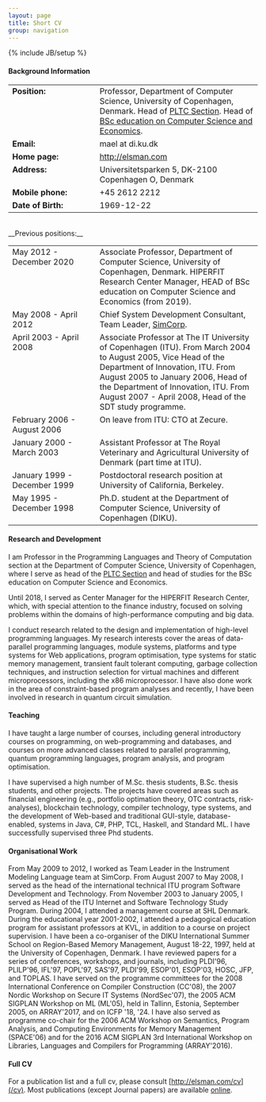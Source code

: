 ```yaml
---
layout: page
title: Short CV
group: navigation
---
```

{% include JB/setup %}

#### Background Information

<table border="0" width="100%" padding="5%" spacing="0">
<tr valign="top">
<td width="35%"><b>Position:</b></td><td>Professor, Department of Computer Science,
University of Copenhagen, Denmark. Head of <a href="https://di.ku.dk/english/research/pltc/">PLTC Section</a>. Head of <a href="https://studier.ku.dk/bachelor/datalogi-oekonomi/">BSc education on Computer Science and Economics</a>.
</td></tr>
<tr valign="top">
<td width="35%"><b>Email:</b></td><td>mael at di.ku.dk</td>
</tr>
<tr valign="top">
<td width="35%"><b>Home page:</b></td><td><a href="http://www.elsman.com">http://elsman.com</a></td>
</tr>
<tr valign="top">
<td width="35%"><b>Address:</b></td><td>Universitetsparken 5, DK-2100 Copenhagen O, Denmark</td>
</tr>
<tr valign="top">
<td width="35%"><b>Mobile phone:</b></td><td>+45 2612 2212</td>
</tr>
<tr valign="top">
<td width="35%"><b>Date of Birth:</b></td><td>1969-12-22</td>
</tr>
</table>
<br/>
__Previous positions:__

<table border="0" width="100%" padding="5%" spacing="0">
<tr valign="top">
<td width="35%">May 2012 - December 2020</td><td>Associate Professor, Department of Computer Science, University of Copenhagen, Denmark. HIPERFIT Research Center Manager, HEAD of BSc education on Computer Science and Economics (from 2019).</td>
</tr>
<tr valign="top">
<td>May 2008 - April 2012</td><td>Chief System Development Consultant, Team Leader, <a href="http://www.simcorp.com">SimCorp</a>.</td>
</tr>
<tr valign="top">
<td>April 2003 - April 2008</td><td>Associate Professor at The IT University of Copenhagen (ITU). From March 2004 to August 2005, Vice Head of the Department of Innovation, ITU. From August 2005 to January 2006, Head of the Department of Innovation, ITU. From August 2007 - April 2008, Head of the SDT study programme.</td>
</tr>
<tr valign="top">
<td>February 2006 - August 2006</td><td>On leave from ITU: CTO at Zecure.</td>
</tr>
<tr valign="top">
<td>January 2000 - March 2003</td><td>Assistant Professor at The Royal Veterinary and Agricultural University of Denmark (part time at ITU).</td>
</tr>
<tr valign="top">
<td>January 1999 - December 1999</td><td>Postdoctoral research position at University of California, Berkeley.</td>
</tr>
<tr valign="top">
<td>May 1995 - December 1998</td><td>Ph.D. student at the Department of Computer Science, University of Copenhagen (DIKU).</td>
</tr>
</table>

#### Research and Development

I am Professor in the Programming Languages and Theory of Computation
section at the Department of Computer Science, University of
Copenhagen, where I serve as head of the <a
href="https://di.ku.dk/english/research/pltc/">PLTC Section</a> and
head of studies for the BSc education on Computer Science and
Economics.

Until 2018, I served as Center Manager for the
HIPERFIT Research Center, which, with special attention to the finance
industry, focused on solving problems within the domains of
high-performance computing and big data.

I conduct research related to the design and implementation of high-level
programming languages. My research interests cover the areas of data-parallel
programming languages, module systems, platforms and type systems for Web
applications, program optimisation, type systems for static memory management,
transient fault tolerant computing, garbage collection techniques, and
instruction selection for virtual machines and different microprocessors,
including the x86 microprocessor. I have also done work in the area of
constraint-based program analyses and recently, I have been involved in research
in quantum circuit simulation.

#### Teaching

I have taught a large number of courses, including general introductory courses
on programming, on web-programming and databases, and courses on more advanced
classes related to parallel programming, quantum programming languages, program
analysis, and program optimisation.

I have supervised a high number of M.Sc. thesis students, B.Sc. thesis students,
and other projects. The projects have covered areas such as financial
engineering (e.g., portfolio optimation theory, OTC contracts, risk-analyses),
blockchain technology, compiler technology, type systems, and the development of
Web-based and traditional GUI-style, database-enabled, systems in Java, C#, PHP,
TCL, Haskell, and Standard ML. I have successfully supervised three Phd
students.

#### Organisational Work

From May 2009 to 2012, I worked as Team Leader in the Instrument Modeling
Language team at SimCorp. From August 2007 to May 2008, I served as the head of
the international technical ITU program Software Development and
Technology. From November 2003 to January 2005, I served as Head of the ITU
Internet and Software Technology Study Program. During 2004, I attended a
management course at SHL Denmark. During the educational year 2001-2002, I
attended a pedagogical education program for assistant professors at KVL, in
addition to a course on project supervision. I have been a co-organiser of the
DIKU International Summer School on Region-Based Memory Management, August
18-22, 1997, held at the University of Copenhagen, Denmark. I have reviewed
papers for a series of conferences, workshops, and journals, including PLDI'96,
PLILP'96, IFL'97, POPL'97, SAS'97, PLDI'99, ESOP'01, ESOP'03, HOSC, JFP, and
TOPLAS. I have served on the programme committees for the 2008 International
Conference on Compiler Construction (CC'08), the 2007 Nordic Workshop on Secure
IT Systems (NordSec'07), the 2005 ACM SIGPLAN Workshop on ML (ML'05), held in
Tallinn, Estonia, September 2005, on ARRAY'2017, and on ICFP '18, '24. I have
also served as programme co-chair for the 2006 ACM Workshop on Semantics,
Program Analysis, and Computing Environments for Memory Management (SPACE'06)
and for the 2016 ACM SIGPLAN 3rd International Workshop on Libraries, Languages
and Compilers for Programming (ARRAY'2016).

#### Full CV

For a publication list and a full cv, please consult [http://elsman.com/cv](/cv).
Most publications (except Journal papers) are available [online](/papers.html).
